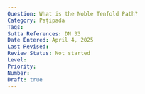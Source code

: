 ```yaml
---
Question: What is the Noble Tenfold Path?
Category: Paṭipadā
Tags:
Sutta References: DN 33
Date Entered: April 4, 2025
Last Revised:
Review Status: Not started
Level: 
Priority: 
Number: 
Draft: true
---
```

